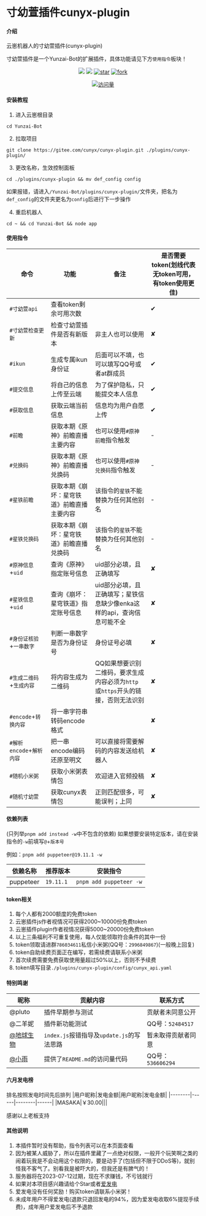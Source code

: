 </div>
 <h1>寸幼萱插件cunyx-plugin</h1>
</div>

#### 介绍
云崽机器人的寸幼萱插件(cunyx-plugin)

寸幼萱插件是一个Yunzai-Bot的扩展插件，具体功能请见下方`使用指令`板块！

<div>
<div align="center">

[![](https://img.shields.io/badge/cunyx-plugin-LightPink)](https://gitee.com/cunyx/cunyx-plugin)
[![](https://img.shields.io/badge/Author-寸幼萱-DeepSkyBlue)](https://gitee.com/cunyx)
<a href='https://gitee.com/cunyx/cunyx-plugin/stargazers'><img src='https://gitee.com/cunyx/cunyx-plugin/badge/star.svg?theme=dark' alt='star'></img></a>
<a href='https://gitee.com/cunyx/cunyx-plugin/members'><img src='https://gitee.com/cunyx/cunyx-plugin/badge/fork.svg?theme=dark' alt='fork'></img></a>

[![访问量](https://profile-counter.glitch.me/cunyx-plugin/count.svg)](https://gitee.com/cunyx/cunyx-plugin.git)

</div>
</div>

#### 安装教程

1.  进入云崽根目录
```
cd Yunzai-Bot
```

2.  拉取项目
```
git clone https://gitee.com/cunyx/cunyx-plugin.git ./plugins/cunyx-plugin/
```

3.  更改名称，生效控制面板

```
cd ./plugins/cunyx-plugin && mv def_config config
```
如果报错，请进入`/Yunzai-Bot/plugins/cunyx-plugin/`文件夹，把名为`def_config`的文件夹更名为`config`后进行下一步操作

4.  重启机器人
```
cd ~ && cd Yunzai-Bot && node app
```
#### 使用指令
|命令|功能|备注|是否需要token(划线代表无token可用，有token使用更佳)|
|-----|-----------|--------------|---|
|`#寸幼萱api`|查看token剩余可用次数| |✔|
|`#寸幼萱检查更新`|检查寸幼萱插件是否有新版本|非主人也可以使用|✘|
|`#ikun`|生成专属ikun身份证|后面可以不填，也可以填写QQ号或者at群成员|✔|
|`#提交信息`|将自己的信息上传至云端|为了保护隐私，只能提交本人信息| ✔ |
|`#获取信息`|获取云端当前信息|信息均为用户自愿上传| ✔ |
|`#前瞻`|获取本期《原神》前瞻直播主要内容|也可以使用`#原神前瞻`指令触发| - |
|`#兑换码`|获取本期《原神》前瞻直播兑换码|也可以使用`#原神兑换码`指令触发| - |
|`#星铁前瞻`|获取本期《崩坏：星穹铁道》前瞻直播主要内容|该指令的`星铁`不能替换为任何其他别名| - |
|`#星铁兑换码`|获取本期《崩坏：星穹铁道》前瞻直播兑换码|该指令的`星铁`不能替换为任何其他别名| - |
|`#原神信息`+`uid`|查询《原神》指定账号信息|uid部分必填，且正确填写|✘|
|`#星铁信息`+`uid`|查询《崩坏：星穹铁道》指定账号信息|uid部分必填，且正确填写；星铁信息缺少像enka这样的api，查询信息可能不全|✘|
|`#身份证核验`+`一串数字`|判断一串数字是否为身份证号|身份证号必填|✘|
|`#生成二维码`+`生成内容`|将内容生成为二维码|QQ如果想要识别二维码，要求生成内容必须为`http`或`https`开头的链接，否则无法识别|✘|
|`#encode`+`转换内容`|将一串字符串转码encode格式| |✘|
|`#解析encode`+`解析内容`|把一串encode编码还原至明文|可以直接将需要解码的内容发送给机器人|✘|
|`#随机小米粥`|获取小米粥表情包|欢迎进入官频投稿|✘|
|`#随机寸幼萱`|获取cunyx表情包|正则匹配很多，可能误判；上同|✘|

#### 依赖列表

(只列举`pnpm add instead -w`中不包含的依赖)
如果想要安装特定版本，请在安装指令的`-w`前填写`@`+`版本号`

例如：`pnpm add puppeteer@19.11.1 -w`

|依赖名称|推荐版本|安装指令|
|----------|----------|-------------------|
|puppeteer|`19.11.1`|`pnpm add puppeteer -w`|

#### token相关
1.   每个人都有2000额度的免费token
2.   云崽插件js作者视情况可获得2000~10000份免费token
3.   云崽插件plugin作者视情况获得5000~20000份免费token
4.   以上三条福利不可重复使用，每人仅能领取符合条件的其中一份
5.   token领取请进群`786034611`私信小米粥(QQ号：`2996849867`)(一般晚上回复)
6.   token自助续费页面正在编写，若需续费请联系小米粥
7.   首次续费需要免费获取使用量超过50%以上，否则不予续费
8.   token填写目录`./plugins/cunyx-plugin/config/cunyx_api.yaml`

####  特别鸣谢
|昵称|贡献内容|联系方式|
|---------|------------------|----------|
|@pluto|插件早期参与测试|贡献者未同意公开|
|@二羊妮|插件新功能测试|QQ号：`52484517`|
| [@地球生物](https://gitee.com/jiang-zhitao-1)|`index.js`报错指导及`update.js`的写法思路|暂未取得贡献者同意|
| [@小雨](https://gitee.com/SHIKEAIXY)|提供了`README.md`的访问量代码|QQ号：`536606294`|

#### 六月发电榜
排名按照发电时间先后排列
|用户昵称|发电金额|用户昵称|发电金额|
|--------|------|--------|------|
|MASAKA|￥30.00|||

感谢以上老板支持

#### 其他说明
1.   本插件暂时没有帮助，指令列表可以在本页面查看
2.   因为被某人威胁了，所以在插件里藏了一点绝对权限，一般开个玩笑啊之类的闹着玩我是不会动用这个权限的，要是动手了(包括但不限于DDoS等)，就别怪我不客气了。别看我是被吓大的，但我还是有脾气的！
3.   服务器将在2023-07-12过期，现在不求赚钱，不亏钱就行
4.   如果对本项目感兴趣请给个Star或者[爱发电](https://afdian.net/a/woxmz)
5.   爱发电没有任何奖励！购买token请联系小米粥！
6.   未成年用户不得爱发电(退款只退回发电的94%，因为爱发电收取6%提现手续费)，成年用户爱发电后不予退款
